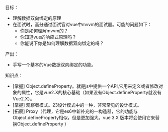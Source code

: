 目标：

- 理解数据双向绑定的原理
- 在面试时，高分通过面试官对vue中mvvm的面试题。可能的问题如下：
  - 你是如何理解mvvm的？
  - 你知道vue的响应式原理吗？
  - 你能说下你是如何理解数据双向绑定的吗？

产出：

- 手写一个基本的Vue数据双向绑定的功能。

知识点：

- [掌握] Object.defineProperty。就是js中提供一个API,它用来定义或者修改对象的属性，它是vue2.X的核心基础（如果没有Object.defineProperty就没有Vue2.X）。
- [掌握] 观察者模式。23设计模式中的一种，非常常见的设计模式。
- [拓展] Proxy（代理，它是es6中新补充的一构造器，它的功能与Object.defineProperty相似，但是更加强大。vue 3.X 版本将会使用它来替换Object.defineProperty ）